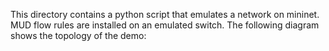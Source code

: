 This directory contains a python script that emulates a network on mininet. 
MUD flow rules are installed on an emulated switch. The following diagram
shows the topology of the demo:



